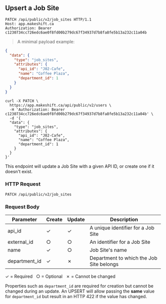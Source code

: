 ## Upsert a Job Site

```http
PATCH /api/public/v2/job_sites HTTP/1.1
Host: app.makeshift.ca
Authorization: Bearer c1230734cc726edc6ae0f8fd00b279dc67f34937d7b8fa8fe5b13a232c11a04b
```

> A minimal payload example:

```json
{
  "data": {
    "type": "job_sites",
    "attributes": {
      "api_id": "J02-Cafe",
      "name": "Coffee Plaza",
      "department_id": 1
    }
  }
}
```

```shell
curl -X PATCH \
  https://app.makeshift.ca/api/public/v2/users \
  -H 'Authorization: Bearer c1230734cc726edc6ae0f8fd00b279dc67f34937d7b8fa8fe5b13a232c11a04b' \
  -d '{
  "data": {
    "type": "job_sites",
    "attributes": {
      "api_id": "J02-Cafe",
      "name": "Coffee Plaza",
      "department_id": 1
    }
  }
}'
```

This endpoint will update a Job Site with a given API ID, or create one if it doesn't exist.

### HTTP Request

`PATCH /api/public/v2/job_sites`

### Request Body

Parameter          |  Create   | Update       | Description
---------          | --------- | ----------   |-----------
api_id             |  ✓        | ✓            | A unique identifier for a Job Site
external_id        |  ○        | ○            | An identifier for a Job Site
name               |  ✓        | ○            | Job Site's name
department_id      |  ✓        | ✗            | Department to which the Job Site belongs

✓ = Required &nbsp; ○ = Optional &nbsp; ✗ = Cannot be changed

Properties such as `department_id` are required for creation but cannot be changed during an update. An UPSERT will allow passing the **same** value for `department_id` but result in an HTTP 422 if the value has changed.


